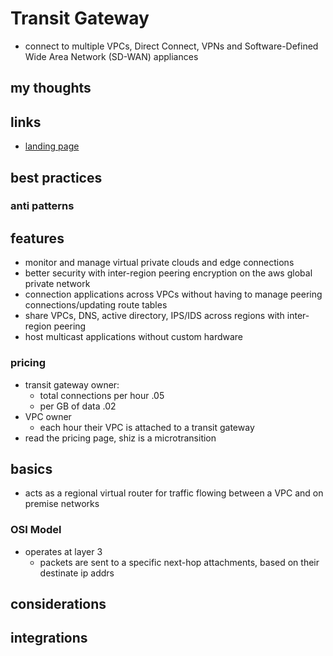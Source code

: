 # Transit Gateway

- connect to multiple VPCs, Direct Connect, VPNs and Software-Defined Wide Area Network (SD-WAN) appliances

## my thoughts

## links

- [landing page](https://aws.amazon.com/transit-gateway/?did=ap_card&trk=ap_card)

## best practices

### anti patterns

## features

- monitor and manage virtual private clouds and edge connections
- better security with inter-region peering encryption on the aws global private network
- connection applications across VPCs without having to manage peering connections/updating route tables
- share VPCs, DNS, active directory, IPS/IDS across regions with inter-region peering
- host multicast applications without custom hardware

### pricing

- transit gateway owner:
  - total connections per hour .05
  - per GB of data .02
- VPC owner
  - each hour their VPC is attached to a transit gateway
- read the pricing page, shiz is a microtransition

## basics

- acts as a regional virtual router for traffic flowing between a VPC and on premise networks

### OSI Model

- operates at layer 3
  - packets are sent to a specific next-hop attachments, based on their destinate ip addrs

## considerations

## integrations
